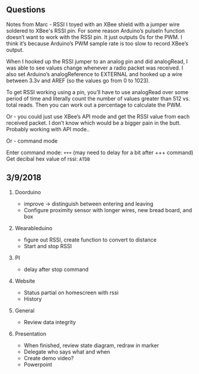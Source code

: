 ## Questions

Notes from Marc - RSSI
I toyed with an XBee shield with a jumper wire soldered to XBee's RSSI pin.  For some reason Arduino’s pulseIn function doesn’t want to work with the RSSI pin.  It just outputs 0s for the PWM.  I think it’s because Arduino’s PWM sample rate is too slow to record XBee’s output.

When I hooked up the RSSI jumper to an analog pin and did analogRead, I was able to see values change whenever a radio packet was received.  I also set Arduino’s analogReference to EXTERNAL and hooked up a wire between 3.3v and AREF (so the values go from 0 to 1023).

To get RSSI working using a pin, you’ll have to use analogRead over some period of time and literally count the number of values greater than 512 vs. total reads.  Then you can work out a percentage to calculate the PWM.

Or - you could just use XBee’s API mode and get the RSSI value from each received packet.  I don’t know which would be a bigger pain in the butt.  Probably working with API mode..

Or - command mode

Enter command mode: `+++`
(may need to delay for a bit after +++ command)
Get decibal hex value of rssi: `ATDB`

## 3/9/2018

1. Doorduino
    - improve -> distinguish between entering and leaving
    - Configure proximity sensor with longer wires, new bread board, and box

2. Wearableduino
    - figure out RSSI, create function to convert to distance
    - Start and stop RSSI

3. PI
    - delay after stop command

4. Website
    - Status partial on homescreen with rssi
    - History

5. General
    - Review data integrity

6. Presentation
    - When finished, review state diagram, redraw in marker
    - Delegate who says what and when
    - Create demo video?
    - Powerpoint